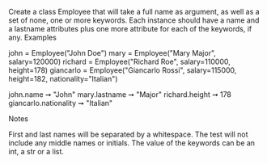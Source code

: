 Create a class Employee that will take a full name as argument, as well as a set of none, one or more keywords. Each instance should have a name and a lastname attributes plus one more attribute for each of the keywords, if any.
Examples

john = Employee("John Doe")
mary = Employee("Mary Major", salary=120000)
richard = Employee("Richard Roe", salary=110000, height=178)
giancarlo = Employee("Giancarlo Rossi", salary=115000, height=182, nationality="Italian")

john.name ➞ "John"
mary.lastname ➞ "Major"
richard.height ➞ 178
giancarlo.nationality ➞ "Italian"

Notes

First and last names will be separated by a whitespace. The test will not include any middle names or initials.
The value of the keywords can be an int, a str or a list.